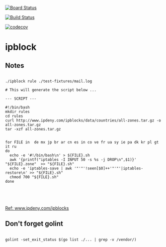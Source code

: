 [![Board Status](https://mchirico.visualstudio.com/c7e39c31-ad05-41c9-8b5b-22ac9a522c14/bde6ae0a-fc94-4b19-a70c-2389949f30e8/_apis/work/boardbadge/54cb834f-ff69-4ab9-b365-6625aa2a9081?columnOptions=1)](https://mchirico.visualstudio.com/c7e39c31-ad05-41c9-8b5b-22ac9a522c14/_boards/board/t/bde6ae0a-fc94-4b19-a70c-2389949f30e8/Microsoft.RequirementCategory/)

[![Build Status](https://mchirico.visualstudio.com/ipblock/_apis/build/status/mchirico.ipblock?branchName=master)](https://mchirico.visualstudio.com/ipblock/_build/latest?definitionId=9&branchName=master)



[![codecov](https://codecov.io/gh/mchirico/ipblock/branch/master/graph/badge.svg)](https://codecov.io/gh/mchirico/ipblock)
# ipblock

## Notes
```

./ipblock rule ./test-fixtures/mail.log

# This will generate the script below ...

--- SCRIPT ---

#!/bin/bash
mkdir rules
cd rules
curl http://www.ipdeny.com/ipblocks/data/countries/all-zones.tar.gz -o all-zones.tar.gz
tar -xzf all-zones.tar.gz


for FILE in  de mx jp br ar cn es in co ve fr ua sy ie pa dk kr pl gt it ru
do
  echo -e '#!/bin/bash\n' > ${FILE}.sh
  awk '{printf("iptables -I INPUT 50 -s %s -j DROP\n",$1)}' "${FILE}.zone"  >> "${FILE}.sh"
  echo -e 'iptables-save | awk '"'"'!seen[$0]++'"'"'|iptables-restore\n' >> "${FILE}.sh"
  chmod 700 "${FILE}.sh"
done





```
[Ref: www.ipdeny.com/ipblocks ](http://www.ipdeny.com/ipblocks)



## Don't forget golint

```

golint -set_exit_status $(go list ./... | grep -v /vendor/)

```


